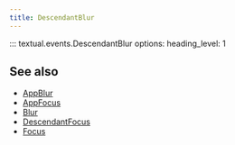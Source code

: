 ```yaml
---
title: DescendantBlur
---
```


::: textual.events.DescendantBlur
    options:
      heading_level: 1

## See also

- [AppBlur](app_blur.md)
- [AppFocus](app_focus.md)
- [Blur](blur.md)
- [DescendantFocus](descendant_focus.md)
- [Focus](focus.md)
